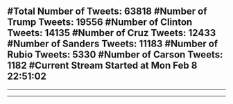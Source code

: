 #Total Number of Tweets: 63818 
#Number of Trump Tweets: 19556
#Number of Clinton Tweets: 14135
#Number of Cruz Tweets: 12433
#Number of Sanders Tweets: 11183
#Number of Rubio Tweets: 5330
#Number of Carson Tweets: 1182
#Current Stream Started at Mon Feb  8 22:51:02
---
---
---
